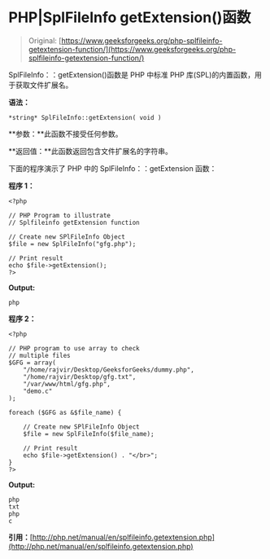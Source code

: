 # PHP|SplFileInfo getExtension()函数

> Original: [https://www.geeksforgeeks.org/php-splfileinfo-getextension-function/](https://www.geeksforgeeks.org/php-splfileinfo-getextension-function/)

SplFileInfo：：getExtension()函数是 PHP 中标准 PHP 库(SPL)的内置函数，用于获取文件扩展名。

**语法：**

```
*string* SplFileInfo::getExtension( void )
```

**参数：**此函数不接受任何参数。

**返回值：**此函数返回包含文件扩展名的字符串。

下面的程序演示了 PHP 中的 SplFileInfo：：getExtension 函数：

**程序 1：**

```
<?php

// PHP Program to illustrate 
// Splfileinfo getExtension function

// Create new SPlFileInfo Object
$file = new SplFileInfo("gfg.php");

// Print result
echo $file->getExtension();
?>
```

**Output:**

```
php

```

**程序 2：**

```
<?php

// PHP program to use array to check
// multiple files
$GFG = array(
    "/home/rajvir/Desktop/GeeksforGeeks/dummy.php",
    "/home/rajvir/Desktop/gfg.txt",
    "/var/www/html/gfg.php",
    "demo.c"
);

foreach ($GFG as &$file_name) {

    // Create new SPlFileInfo Object
    $file = new SplFileInfo($file_name);

    // Print result
    echo $file->getExtension() . "</br>";
}
?>
```

**Output:**

```
php
txt
php
c

```

**引用：**[http://php.net/manual/en/splfileinfo.getextension.php](http://php.net/manual/en/splfileinfo.getextension.php)